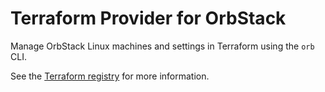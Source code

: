 # Terraform Provider for OrbStack

Manage OrbStack Linux machines and settings in Terraform using the `orb` CLI.

See the [Terraform registry](https://registry.terraform.io/providers/robertdebock/orbstack/latest) for more information.
